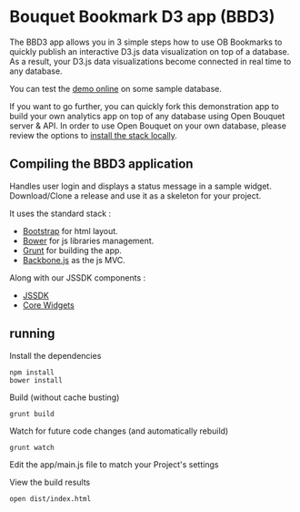 Bouquet Bookmark D3 app (BBD3)
==============================

The BBD3 app allows you in 3 simple steps how to use OB Bookmarks to quickly publish an interactive D3.js data visualization on top of a database. As a result, your D3.js data visualizations become connected in real time to any database.

You can test the [demo online](https://openbouquet.io/apps/release/bouquet-d3-fiddle) on some sample database.

If you want to go further, you can quickly fork this demonstration app to build your own analytics app on top of any database using Open Bouquet server & API. 
In order to use Open Bouquet on your own database, please review the options to [install the stack locally](https://bouquet.zendesk.com/hc/en-us/sections/201662245-Install-guides).

Compiling the BBD3 application
------------------------------

Handles user login and displays a status message in a sample widget.  
Download/Clone a release and use it as a skeleton for your project.  

It uses the standard stack : 
* [Bootstrap](http://getbootstrap.com/) for html layout.
* [Bower](http://bower.io/) for js libraries management.
* [Grunt](http://gruntjs.com/) for building the app.
* [Backbone.js](http://backbonejs.org/) as the js MVC.

Along with our JSSDK components :  
* [JSSDK](https://github.com/squidsolutions/jssdk2)
* [Core Widgets](https://github.com/squidsolutions/jssdk-core-widgets)

## running

Install the dependencies
```
npm install
bower install
```

Build (without cache busting)
```
grunt build
````

Watch for future code changes (and automatically rebuild)
```
grunt watch
````

Edit the app/main.js file to match your Project's settings


View the build results
```
open dist/index.html
`````
